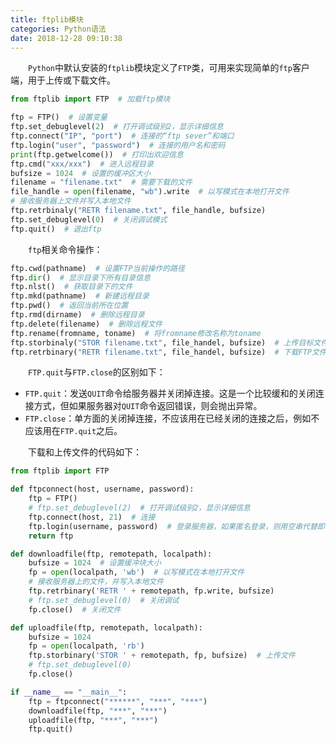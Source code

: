 ```yaml
---
title: ftplib模块
categories: Python语法
date: 2018-12-28 09:10:38
---
```

&emsp;&emsp;`Python`中默认安装的`ftplib`模块定义了`FTP`类，可用来实现简单的`ftp`客户端，用于上传或下载文件。<!--more-->

``` python
from ftplib import FTP  # 加载ftp模块

ftp = FTP()  # 设置变量
ftp.set_debuglevel(2)  # 打开调试级别2，显示详细信息
ftp.connect("IP", "port")  # 连接的“ftp sever”和端口
ftp.login("user", "password")  # 连接的用户名和密码
print(ftp.getwelcome())  # 打印出欢迎信息
ftp.cmd("xxx/xxx")  # 进入远程目录
bufsize = 1024  # 设置的缓冲区大小
filename = "filename.txt"  # 需要下载的文件
file_handle = open(filename, "wb").write  # 以写模式在本地打开文件
# 接收服务器上文件并写入本地文件
ftp.retrbinaly("RETR filename.txt", file_handle, bufsize)
ftp.set_debuglevel(0)  # 关闭调试模式
ftp.quit()  # 退出ftp
```

&emsp;&emsp;`ftp`相关命令操作：

``` python
ftp.cwd(pathname)  # 设置FTP当前操作的路径
ftp.dir()  # 显示目录下所有目录信息
ftp.nlst()  # 获取目录下的文件
ftp.mkd(pathname)  # 新建远程目录
ftp.pwd()  # 返回当前所在位置
ftp.rmd(dirname)  # 删除远程目录
ftp.delete(filename)  # 删除远程文件
ftp.rename(fromname, toname)  # 将fromname修改名称为toname
ftp.storbinaly("STOR filename.txt", file_handel, bufsize)  # 上传目标文件
ftp.retrbinary("RETR filename.txt", file_handel, bufsize)  # 下载FTP文件
```

&emsp;&emsp;`FTP.quit`与`FTP.close`的区别如下：

- `FTP.quit`：发送`QUIT`命令给服务器并关闭掉连接。这是一个比较缓和的关闭连接方式，但如果服务器对`QUIT`命令返回错误，则会抛出异常。
- `FTP.close`：单方面的关闭掉连接，不应该用在已经关闭的连接之后，例如不应该用在`FTP.quit`之后。

&emsp;&emsp;下载和上传文件的代码如下：

``` python
from ftplib import FTP

def ftpconnect(host, username, password):
    ftp = FTP()
    # ftp.set_debuglevel(2)  # 打开调试级别2，显示详细信息
    ftp.connect(host, 21)  # 连接
    ftp.login(username, password)  # 登录服务器，如果匿名登录，则用空串代替即可
    return ftp

def downloadfile(ftp, remotepath, localpath):
    bufsize = 1024  # 设置缓冲块大小
    fp = open(localpath, 'wb')  # 以写模式在本地打开文件
    # 接收服务器上的文件，并写入本地文件
    ftp.retrbinary('RETR ' + remotepath, fp.write, bufsize)
    # ftp.set_debuglevel(0)  # 关闭调试
    fp.close()  # 关闭文件

def uploadfile(ftp, remotepath, localpath):
    bufsize = 1024
    fp = open(localpath, 'rb')
    ftp.storbinary('STOR ' + remotepath, fp, bufsize)  # 上传文件
    # ftp.set_debuglevel(0)
    fp.close()

if __name__ == "__main__":
    ftp = ftpconnect("******", "***", "***")
    downloadfile(ftp, "***", "***")
    uploadfile(ftp, "***", "***")
    ftp.quit()
```